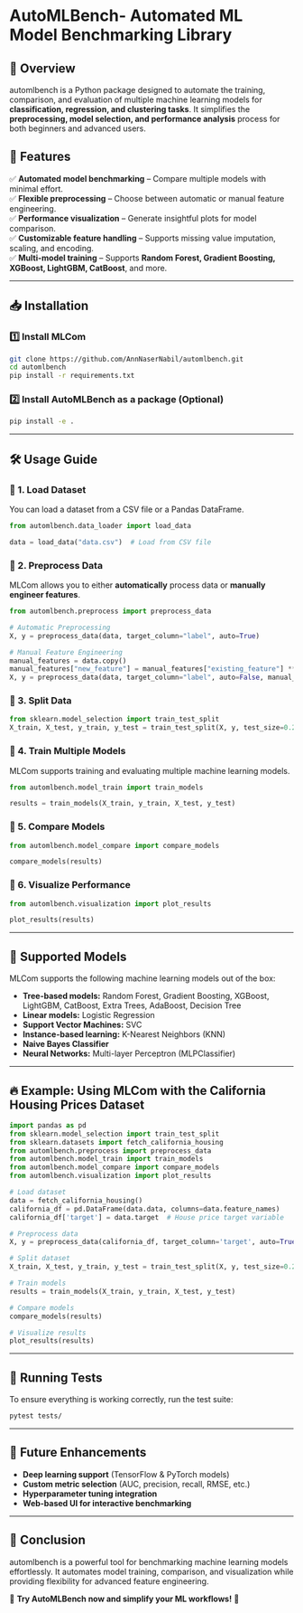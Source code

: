 # AutoMLBench- Automated ML Model Benchmarking Library

## 📌 Overview
automlbench is a Python package designed to automate the training, comparison, and evaluation of multiple machine learning models for **classification, regression, and clustering tasks**. It simplifies the **preprocessing, model selection, and performance analysis** process for both beginners and advanced users.

## 🚀 Features
✅ **Automated model benchmarking** – Compare multiple models with minimal effort.  
✅ **Flexible preprocessing** – Choose between automatic or manual feature engineering.  
✅ **Performance visualization** – Generate insightful plots for model comparison.  
✅ **Customizable feature handling** – Supports missing value imputation, scaling, and encoding.  
✅ **Multi-model training** – Supports **Random Forest, Gradient Boosting, XGBoost, LightGBM, CatBoost**, and more.

---
## 📥 Installation

### **1️⃣ Install MLCom**
```bash
git clone https://github.com/AnnNaserNabil/automlbench.git
cd automlbench
pip install -r requirements.txt
```

### **2️⃣ Install AutoMLBench as a package** (Optional)
```bash
pip install -e .
```

---
## 🛠️ Usage Guide

### **🔹 1. Load Dataset**
You can load a dataset from a CSV file or a Pandas DataFrame.
```python
from automlbench.data_loader import load_data

data = load_data("data.csv")  # Load from CSV file
```

### **🔹 2. Preprocess Data**
MLCom allows you to either **automatically** process data or **manually engineer features**.
```python
from automlbench.preprocess import preprocess_data

# Automatic Preprocessing
X, y = preprocess_data(data, target_column="label", auto=True)

# Manual Feature Engineering
manual_features = data.copy()
manual_features["new_feature"] = manual_features["existing_feature"] ** 2
X, y = preprocess_data(data, target_column="label", auto=False, manual_features=manual_features)
```

### **🔹 3. Split Data**
```python
from sklearn.model_selection import train_test_split
X_train, X_test, y_train, y_test = train_test_split(X, y, test_size=0.2, random_state=42)
```

### **🔹 4. Train Multiple Models**
MLCom supports training and evaluating multiple machine learning models.
```python
from automlbench.model_train import train_models

results = train_models(X_train, y_train, X_test, y_test)
```

### **🔹 5. Compare Models**
```python
from automlbench.model_compare import compare_models

compare_models(results)
```

### **🔹 6. Visualize Performance**
```python
from automlbench.visualization import plot_results

plot_results(results)
```

---
## 📌 Supported Models
MLCom supports the following machine learning models out of the box:

- **Tree-based models:** Random Forest, Gradient Boosting, XGBoost, LightGBM, CatBoost, Extra Trees, AdaBoost, Decision Tree
- **Linear models:** Logistic Regression
- **Support Vector Machines:** SVC
- **Instance-based learning:** K-Nearest Neighbors (KNN)
- **Naive Bayes Classifier**
- **Neural Networks:** Multi-layer Perceptron (MLPClassifier)

---
## 🔥 Example: Using MLCom with the **California Housing Prices Dataset**

```python
import pandas as pd
from sklearn.model_selection import train_test_split
from sklearn.datasets import fetch_california_housing
from automlbench.preprocess import preprocess_data
from automlbench.model_train import train_models
from automlbench.model_compare import compare_models
from automlbench.visualization import plot_results

# Load dataset
data = fetch_california_housing()
california_df = pd.DataFrame(data.data, columns=data.feature_names)
california_df['target'] = data.target  # House price target variable

# Preprocess data
X, y = preprocess_data(california_df, target_column='target', auto=True)

# Split dataset
X_train, X_test, y_train, y_test = train_test_split(X, y, test_size=0.2, random_state=42)

# Train models
results = train_models(X_train, y_train, X_test, y_test)

# Compare models
compare_models(results)

# Visualize results
plot_results(results)
```

---
## 🧪 Running Tests
To ensure everything is working correctly, run the test suite:
```bash
pytest tests/
```

---
## 🔄 Future Enhancements
- **Deep learning support** (TensorFlow & PyTorch models)
- **Custom metric selection** (AUC, precision, recall, RMSE, etc.)
- **Hyperparameter tuning integration**
- **Web-based UI for interactive benchmarking**

---
## 📜 Conclusion
automlbench is a powerful tool for benchmarking machine learning models effortlessly. It automates model training, comparison, and visualization while providing flexibility for advanced feature engineering.

🚀 **Try AutoMLBench now and simplify your ML workflows!** 🚀

